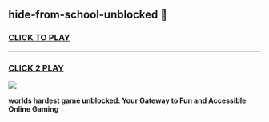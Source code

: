 
## hide-from-school-unblocked 👋
<h3>
<a href="https://premium.freeplayer.one?title=hide-from-school-unblocked&ref=14F">CLICK TO PLAY</a></h3>
<hr>

<h3>
<a href="https://premium.freeplayer.one?title=hide-from-school-unblocked&ref=14F">CLICK 2 PLAY</a>
  
</h3>

<a href="https://premium.freeplayer.one?title=hide-from-school-unblocked&ref=12F/"><img src="https://clearcache.store/games.png"></a>


**worlds hardest game unblocked: Your Gateway to Fun and Accessible Online Gaming**
